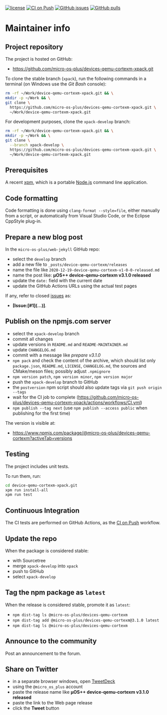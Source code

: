 [![license](https://img.shields.io/github/license/micro-os-plus/devices-qemu-cortexm-xpack)](https://github.com/micro-os-plus/devices-qemu-cortexm-xpack/blob/xpack/LICENSE)
[![CI on Push](https://github.com/micro-os-plus/devices-qemu-cortexm-xpack/workflows/CI%20on%20Push/badge.svg)](https://github.com/micro-os-plus/devices-qemu-cortexm-xpack/actions?query=workflow%3A%22CI+on+Push%22)
[![GitHub issues](https://img.shields.io/github/issues/micro-os-plus/devices-qemu-cortexm-xpack.svg)](https://github.com/micro-os-plus/devices-qemu-cortexm-xpack/issues/)
[![GitHub pulls](https://img.shields.io/github/issues-pr/micro-os-plus/devices-qemu-cortexm-xpack.svg)](https://github.com/micro-os-plus/devices-qemu-cortexm-xpack/pulls)

# Maintainer info

## Project repository

The project is hosted on GitHub:

- <https://github.com/micro-os-plus/devices-qemu-cortexm-xpack.git>

To clone the stable branch (`xpack`), run the following commands in a
terminal (on Windows use the _Git Bash_ console):

```sh
rm -rf ~/Work/device-qemu-cortexm-xpack.git && \
mkdir -p ~/Work && \
git clone \
  https://github.com/micro-os-plus/devices-qemu-cortexm-xpack.git \
  ~/Work/device-qemu-cortexm-xpack.git
```

For development purposes, clone the `xpack-develop` branch:

```sh
rm -rf ~/Work/device-qemu-cortexm-xpack.git && \
mkdir -p ~/Work && \
git clone \
  --branch xpack-develop \
  https://github.com/micro-os-plus/devices-qemu-cortexm-xpack.git \
  ~/Work/device-qemu-cortexm-xpack.git
```

## Prerequisites

A recent [xpm](https://xpack.github.io/xpm/), which is a portable
[Node.js](https://nodejs.org/) command line application.

## Code formatting

Code formatting is done using `clang-format --style=file`, either manually
from a script, or automatically from Visual Studio Code, or the Eclipse
CppStyle plug-in.

## Prepare a new blog post

In the `micro-os-plus/web-jekyll` GitHub repo:

- select the `develop` branch
- add a new file to `_posts/device-qemu-cortexm/releases`
- name the file like `2020-12-19-device-qemu-cortexm-v1-0-0-released.md`
- name the post like: **µOS++ device-qemu-cortexm v3.1.0 released**
- update the `date:` field with the current date
- update the GitHub Actions URLs using the actual test pages

If any, refer to closed
[issues](https://github.com/micro-os-plus/devices-qemu-cortexm-xpack/issues/)
as:

- **[Issue:\[#1\]\(...\)]**.

## Publish on the npmjs.com server

- select the `xpack-develop` branch
- commit all changes
- update versions in `README.md` and `README-MAINTAINER.md`
- update `CHANGELOG.md`
- commit with a message like _prepare v3.1.0_
- `npm pack` and check the content of the archive, which should list
  only `package.json`, `README.md`, `LICENSE`, `CHANGELOG.md`,
  the sources and CMake/meson files;
  possibly adjust `.npmignore`
- `npm version patch`, `npm version minor`, `npm version major`
- push the `xpack-develop` branch to GitHub
- the `postversion` npm script should also update tags via `git push origin --tags`
- wait for the CI job to complete
  (<https://github.com/micro-os-plus/devices-qemu-cortexm-xpack/actions/workflows/CI.yml>)
- `npm publish --tag next` (use `npm publish --access public` when
  publishing for the first time)

The version is visible at:

- <https://www.npmjs.com/package/@micro-os-plus/devices-qemu-cortexm?activeTab=versions>

## Testing

The project includes unit tests.

To run them, run:

```sh
cd device-qemu-cortexm-xpack.git
xpm run install-all
xpm run test
```

## Continuous Integration

The CI tests are performed on GitHub Actions, as the
[CI on Push](https://github.com/micro-os-plus/devices-qemu-cortexm-xpack/actions?query=workflow%3A%22CI+on+Push%22)
workflow.

## Update the repo

When the package is considered stable:

- with Sourcetree
- merge `xpack-develop` into `xpack`
- push to GitHub
- select `xpack-develop`

## Tag the npm package as `latest`

When the release is considered stable, promote it as `latest`:

- `npm dist-tag ls @micro-os-plus/devices-qemu-cortexm`
- `npm dist-tag add @micro-os-plus/devices-qemu-cortexm@3.1.0 latest`
- `npm dist-tag ls @micro-os-plus/devices-qemu-cortexm`

## Announce to the community

Post an announcement to the forum.

## Share on Twitter

- in a separate browser windows, open [TweetDeck](https://tweetdeck.twitter.com/)
- using the `@micro_os_plus` account
- paste the release name like **µOS++ device-qemu-cortexm v3.1.0 released**
- paste the link to the Web page release
- click the **Tweet** button
